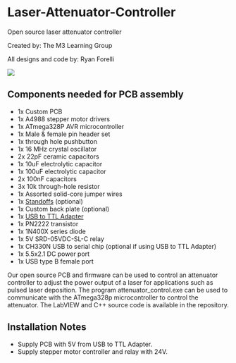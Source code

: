 # Laser-Attenuator-Controller

Open source laser attenuator controller

Created by: The M3 Learning Group

All designs and code by: Ryan Forelli

![](https://github.com/ryanf123/Laser-Attenuator-Controller/blob/master/renders/pcb1.PNG)


## Components needed for PCB assembly
-   1x Custom PCB
-   1x A4988 stepper motor drivers
-   1x ATmega328P AVR microcontroller
-   1x Male & female pin header set
-   1x through hole pushbutton
-   1x 16 MHz crystal oscillator
-   2x 22pF ceramic capacitors
-   1x 10uF electrolytic capacitor
-   1x 100uF electrolytic capacitor
-   2x 100nF capacitors
-   3x 10k through-hole resistor
-   1x Assorted solid-core jumper wires
-   1x [Standoffs][0] (optional)
-   1x Custom back plate (optional)
-   1x [USB to TTL Adapter][2]
-   1x PN2222 transistor
-   1x 1N400X series diode
-   1x 5V SRD-05VDC-SL-C relay
-   1x CH330N USB to serial chip (optional if using USB to TTL Adapter)
-   1x 5.5x2.1 DC power port
-   1x USB type B female port


Our open source PCB and firmware can be used to control an attenuator controller to adjust the power output of a laser for applications such as pulsed laser deposition. The program attenuator_control.exe can be used to communicate with the ATmega328p microcontroller to control the attenuator. The LabVIEW and C++ source code is available in the repository.


## Installation Notes
-   Supply PCB with 5V from USB to TTL Adapter.
-   Supply stepper motor controller and relay with 24V.

<!-- ## Usage Instructions
-   Power PLD Controller module
-   Open LabVIEW pldsyscontrol.exe and run Virtual Instrument (VI)
-   Select COM port
-   Home raster motor (does not home to a specific target)
-   Select target and begin use -->

[0]: https://www.amazon.com/Csdtylh-Male-Female-Standoff-Stainless-Assortment/dp/B06Y5TJXY1/ref=sr_1_3?dchild=1&keywords=standoff&qid=1620104015&sr=8-3
[1]: https://www.amazon.com/gp/product/B074M15FS1/ref=ppx_yo_dt_b_asin_title_o02_s00?ie=UTF8&psc=1
[2]: https://www.amazon.com/DSD-TECH-SH-U09C2-Debugging-Programming/dp/B07TXVRQ7V/ref=sr_1_8?dchild=1&keywords=FT232RL+USB+to+Serial&qid=1616559163&s=electronics&sr=1-8#customerReviews
